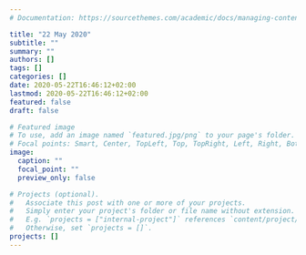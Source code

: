 ```yaml
---
# Documentation: https://sourcethemes.com/academic/docs/managing-content/

title: "22 May 2020"
subtitle: ""
summary: ""
authors: []
tags: []
categories: []
date: 2020-05-22T16:46:12+02:00
lastmod: 2020-05-22T16:46:12+02:00
featured: false
draft: false

# Featured image
# To use, add an image named `featured.jpg/png` to your page's folder.
# Focal points: Smart, Center, TopLeft, Top, TopRight, Left, Right, BottomLeft, Bottom, BottomRight.
image:
  caption: ""
  focal_point: ""
  preview_only: false

# Projects (optional).
#   Associate this post with one or more of your projects.
#   Simply enter your project's folder or file name without extension.
#   E.g. `projects = ["internal-project"]` references `content/project/deep-learning/index.md`.
#   Otherwise, set `projects = []`.
projects: []
---
```

